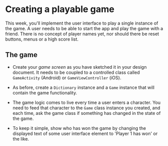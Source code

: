 # Creating a playable game

This week, you'll implement the user interface to play a single instance of the game. A user needs to be able to start the app and play the game with a friend. There is no concept of player names yet, nor should there be reset buttons, menus or a high score list.

## The game

- Create your *game screen* as you have sketched it in your design document. It needs to be coupled to a controlled class called `GameActivity` (Android) or `GameViewController` (iOS).

- As before, create a `Dictionary` instance and a `Game` instance that will contain the game functionality.

- The game logic comes to live every time a user enters a character. You need to feed that character to the `Game` class instance you created, and each time, ask the game class if something has changed in the state of the game.

- To keep it simple, show who has won the game by changing the displayed text of some user interface element to 'Player 1 has won' or the like.


